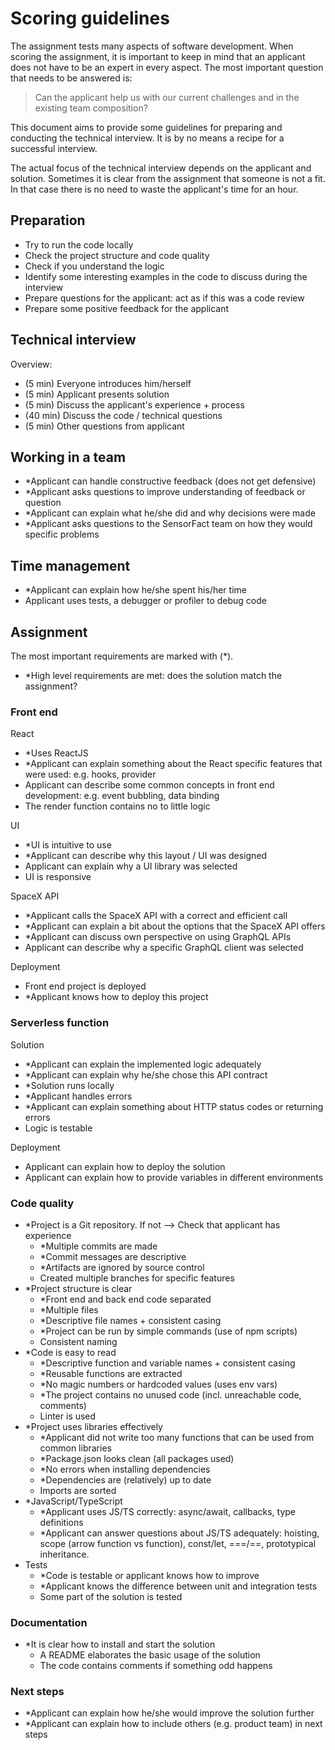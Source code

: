 # Scoring guidelines
The assignment tests many aspects of software development. When scoring the
assignment, it is important to keep in mind that an applicant does not have to
be an expert in every aspect. The most important question that needs to be
answered is:

> Can the applicant help us with our current challenges and in the existing team
composition?

This document aims to provide some guidelines for preparing and conducting the
technical interview. It is by no means a recipe for a successful interview.

The actual focus of the technical interview depends on the applicant and
solution. Sometimes it is clear from the assignment that someone is not a fit.
In that case there is no need to waste the applicant's time for an hour.

## Preparation
- Try to run the code locally
- Check the project structure and code quality
- Check if you understand the logic
- Identify some interesting examples in the code to discuss during the interview
- Prepare questions for the applicant: act as if this was a code review
- Prepare some positive feedback for the applicant

## Technical interview
Overview:
- (5 min) Everyone introduces him/herself
- (5 min) Applicant presents solution
- (5 min) Discuss the applicant's experience + process
- (40 min) Discuss the code / technical questions
- (5 min) Other questions from applicant

## Working in a team
- *Applicant can handle constructive feedback (does not get defensive)
- *Applicant asks questions to improve understanding of feedback or question
- *Applicant can explain what he/she did and why decisions were made
- *Applicant asks questions to the SensorFact team on how they would specific problems

## Time management
- *Applicant can explain how he/she spent his/her time
- Applicant uses tests, a debugger or profiler to debug code

## Assignment
The most important requirements are marked with (*).

- *High level requirements are met: does the solution match the assignment?

### Front end
React
- *Uses ReactJS
- *Applicant can explain something about the React specific features that were
used: e.g. hooks, provider
- Applicant can describe some common concepts in front end development: e.g.
event bubbling, data binding
- The render function contains no to little logic

UI
- *UI is intuitive to use
- *Applicant can describe why this layout / UI was designed
- Applicant can explain why a UI library was selected
- UI is responsive

SpaceX API
- *Applicant calls the SpaceX API with a correct and efficient call
- *Applicant can explain a bit about the options that the SpaceX API offers
- *Applicant can discuss own perspective on using GraphQL APIs
- Applicant can describe why a specific GraphQL client was selected

Deployment
- Front end project is deployed
- *Applicant knows how to deploy this project

### Serverless function
Solution
- *Applicant can explain the implemented logic adequately
- *Applicant can explain why he/she chose this API contract
- *Solution runs locally
- *Applicant handles errors
- *Applicant can explain something about HTTP status codes or returning errors
- Logic is testable

Deployment
- Applicant can explain how to deploy the solution
- Applicant can explain how to provide variables in different environments

### Code quality
- *Project is a Git repository. If not --> Check that applicant has experience
  - *Multiple commits are made
  - *Commit messages are descriptive
  - *Artifacts are ignored by source control
  - Created multiple branches for specific features
- *Project structure is clear
  - *Front end and back end code separated
  - *Multiple files
  - *Descriptive file names + consistent casing
  - *Project can be run by simple commands (use of npm scripts)
  - Consistent naming
- *Code is easy to read
  - *Descriptive function and variable names + consistent casing
  - *Reusable functions are extracted
  - *No magic numbers or hardcoded values (uses env vars)
  - *The project contains no unused code (incl. unreachable code, comments)
  - Linter is used
- *Project uses libraries effectively
  - *Applicant did not write too many functions that can be used from common
  libraries
  - *Package.json looks clean (all packages used)
  - *No errors when installing dependencies
  - *Dependencies are (relatively) up to date
  - Imports are sorted
- *JavaScript/TypeScript
  - *Applicant uses JS/TS correctly: async/await, callbacks, type definitions
  - *Applicant can answer questions about JS/TS adequately: hoisting, scope
  (arrow function vs function), const/let, ===/==, prototypical inheritance.
- Tests
  - *Code is testable or applicant knows how to improve
  - *Applicant knows the difference between unit and integration tests
  - Some part of the solution is tested

### Documentation
- *It is clear how to install and start the solution
  - A README elaborates the basic usage of the solution
  - The code contains comments if something odd happens

### Next steps
- *Applicant can explain how he/she would improve the solution further
- *Applicant can explain how to include others (e.g. product team) in next steps

